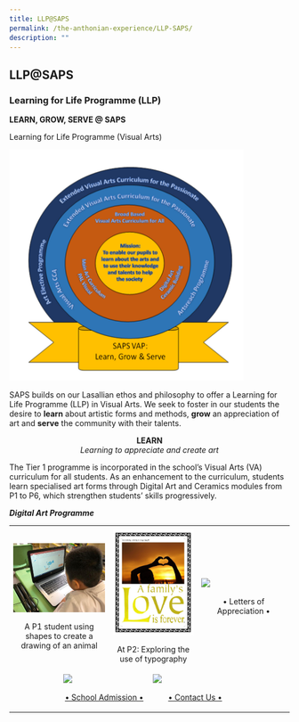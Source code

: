 ```yaml
---
title: LLP@SAPS
permalink: /the-anthonian-experience/LLP-SAPS/
description: ""
---
```

## LLP@SAPS

### Learning for Life Programme (LLP)


**LEARN, GROW, SERVE @ SAPS**  

Learning for Life Programme (Visual Arts)

![](/images/LLP.png)

SAPS builds on our Lasallian ethos and philosophy to offer a Learning for Life Programme (LLP) in Visual Arts. We seek to foster in our students the desire to **learn** about artistic forms and methods, **grow** an appreciation of art and **serve** the community with their talents.

**<center>LEARN</center>**_<center>Learning to appreciate and create art</center>_

The Tier 1 programme is incorporated in the school’s Visual Arts (VA) curriculum for all students. As an enhancement to the curriculum, students learn specialised art forms through Digital Art and Ceramics modules from P1 to P6, which strengthen students’ skills progressively.

**_Digital Art Programme_**

<table>
	<tr>
		<td width="20%">    </td>
		<td width="20%">		</td>
		<td width="20">		</td>
		<td width="20%">		</td>
		<td width="20">		</td>
		<td width="20%">		</td>
	</tr>
	<tr>
		<td colspan="2">
				<img src="/images/image11.jpeg"/>
				<br>
				<p align="center">A P1 student using shapes to create a drawing of an animal</p>
			</a>
		</td>
		<td colspan="2">
				<img src="/images/llp13.jpeg">
				<br>
				<p align="center">At P2: Exploring the use of typography</p>
			</a>
		</td>
		<td colspan="2">
				<img src="/images/Letter.jpg"/>
				<br>
				<p align="center">• Letters of Appreciation •</p>
			</a>
		</td>
	</tr>
	<tr>
		<td></td>
		<td colspan="2">
			<a href="/connect-with-us/school-admission">
				<img src="/images/Admission.jpg"/>
				<br>
				<p align="center">• School Admission •</p>
			</a>
		</td>
		<td colspan="2">
			<a href="/contact-us/">
				<img src="/images/contact.jpg">
				<br>
				<p align="center">• Contact Us •</p>
			</a>
		</td>
	</tr>
</table>